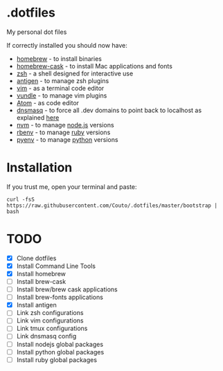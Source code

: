 .dotfiles
=========

My personal dot files

If correctly installed you should now have:

  * [homebrew](http://brew.sh) - to install binaries
  * [homebrew-cask](https://github.com/caskroom/homebrew-cask) - to install Mac applications and fonts
  * [zsh](http://www.zsh.org) - a shell designed for interactive use
  * [antigen](http://antigen.sharats.me) - to manage zsh plugins
  * [vim](http://www.vim.org) - as a terminal code editor
  * [vundle](https://github.com/gmarik/Vundle.vim) - to manage vim plugins
  * [Atom](https://atom.io) - as code editor
  * [dnsmasq](http://www.thekelleys.org.uk/dnsmasq/doc.html) - to force all .dev domains to point back to localhost as explained [here](http://passingcuriosity.com/2013/dnsmasq-dev-osx/)
  * [nvm](https://github.com/creationix/nvm) - to manage [node.js](http://nodejs.org) versions
  * [rbenv](https://github.com/sstephenson/rbenv) - to manage [ruby](https://www.ruby-lang.org) versions
  * [pyenv](https://github.com/yyuu/pyenv) - to manage [python](https://www.python.org) versions

Installation
===========

If you trust me, open your terminal and paste:

```shell
curl -fsS https://raw.githubusercontent.com/Couto/.dotfiles/master/bootstrap | bash
```


TODO
====

- [x] Clone dotfiles
- [x] Install Command Line Tools
- [x] Install homebrew
- [ ] Install brew-cask
- [ ] Install brew/brew cask applications
- [ ] Install brew-fonts applications
- [x] Install antigen
- [ ] Link zsh configurations
- [ ] Link vim configurations
- [ ] Link tmux configurations
- [ ] Link dnsmasq config
- [ ] Install nodejs global packages
- [ ] Install python global packages
- [ ] Install ruby global packages
